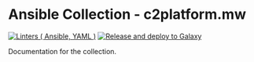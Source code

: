 # Ansible Collection - c2platform.mw

[![Linters ( Ansible, YAML )](https://github.com/c2platform/ansible-collection-mw/actions/workflows/ci.yml/badge.svg)](https://github.com/c2platform/ansible-collection-mw/actions/workflows/ci.yml) [![Release and deploy to Galaxy](https://github.com/c2platform/ansible-collection-mw/actions/workflows/release.yml/badge.svg)](https://github.com/c2platform/ansible-collection-mw/actions/workflows/release.yml)

Documentation for the collection.
